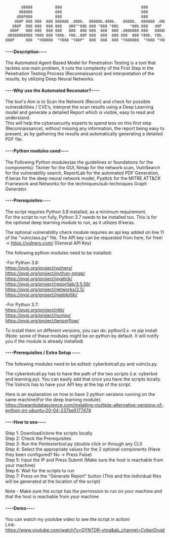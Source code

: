 ```html
       d8888          888                                   888                 888      8888888b.                                             888                    
      d88888          888                                   888                 888      888   Y88b                                            888                    
     d88P888          888                                   888                 888      888    888                                            888                    
    d88P 888 888  888 888888 .d88b.  88888b.d88b.   8888b.  888888 .d88b.   .d88888      888   d88P .d88b.   .d8888b .d88b.  88888b.   8888b.  888888 .d88b.  888d888 
   d88P  888 888  888 888   d88""88b 888 "888 "88b     "88b 888   d8P  Y8b d88" 888      8888888P" d8P  Y8b d88P"   d88""88b 888 "88b     "88b 888   d88""88b 888P"   
  d88P   888 888  888 888   888  888 888  888  888 .d888888 888   88888888 888  888      888 T88b  88888888 888     888  888 888  888 .d888888 888   888  888 888     
 d8888888888 Y88b 888 Y88b. Y88..88P 888  888  888 888  888 Y88b. Y8b.     Y88b 888      888  T88b Y8b.     Y88b.   Y88..88P 888  888 888  888 Y88b. Y88..88P 888     
d88P     888  "Y88888  "Y888 "Y88P"  888  888  888 "Y888888  "Y888 "Y8888   "Y88888      888   T88b "Y8888   "Y8888P "Y88P"  888  888 "Y888888  "Y888 "Y88P"  888     
```                                                                                                                                                                     
                  

           
           
#### ----Description---- ####

The Automated Agent-Based Model for Penetration Testing is a tool that tackles one main problem, it cuts the complexity of the First Step in the Penetration Testing Process 
(Reconnaissance) and interpretation of the results, by utilizing Deep Neural Networks.

#### ----Why use the Automated Reconator?---- ####

The tool's Aim is to Scan the Network (Recon) and check for possible vulnerabilities / CVE’s, interpret the scan results using a Deep Learning model and generate a detailed Report which is visible, easy to read and understand.        
This will help the cybersecurity experts to spend less on this first step (Reconnaissance), without missing any information, the report being easy to present, as by gathering the results and automatically generating a detailed PDF file. 

#### ----Python modules used---- ####

The Following Python modules(as the guidelines or foundations for the components): Tkinter for the GUI, Nmap for the network scan, VulnSearch for the vulnerability search, ReportLab for 
the automated PDF Generation, tf.keras for the deep neural network model, Pyattck for the MITRE ATT&CK Framework and Networkx for the techniques/sub-techniques Graph Generator.

#### ----Prerequisites---- ####
                                                                                                                                                                      
The script requires Python 3.8 installed, as a minimum requirement.          
For the script to run fully, Python 3.7 needs to be installed too. This is for the optional deep learning module to run, as it utilizes tf.keras.

The optional vulnerability check module requires an api key added on line 11 of the "vulnclass.py" file. 
The API key can be requested from here, for free! -> https://vulners.com/ (General API Key) 
    
The following python modules need to be installed:     
    
-For Python 3.8:     
https://pypi.org/project/vulners/    
https://pypi.org/project/python-nmap/    
https://pypi.org/project/pyattck/    
https://pypi.org/project/reportlab/3.5.59/    
https://pypi.org/project/networkx/2.5/    
https://pypi.org/project/matplotlib/    
     
-For Python 3.7:    
https://pypi.org/project/nltk/    
https://pypi.org/project/numpy/    
https://pypi.org/project/tensorflow/    

To install them on different versions, you can do: python3.x -m pip install <package name> 
(Note: some of these modules might be on python by default. It will notify you if the module is already installed) 

#### ----Prerequisites / Extra Setup ---- ####
The following modules need to be edited: cyberbotcall.py and vulncls.py. 

The cyberbotcall.py has to have the path of the two scripts (i.e. cyberbot and learning.py). You can easily add that once you have the scripts locally.
The Vulncls has to have your API key at the top of the script. 

Here is an explanation on how to have 2 python versions running on the same machine(For the deep learning module): 
https://towardsdatascience.com/installing-multiple-alternative-versions-of-python-on-ubuntu-20-04-237be5177474

#### ----How to use---- ####

Step 1: Download/clone the scripts locally                             
Step 2: Check the Prerequisites                     
Step 3: Run the Pentestertool.py (double click or through any CLI)                           
Step 4: Select the appropriate values for the 2 optional components (Have they been configured? No -> Press False)            
Step 5: Input the IP and Press Submit (Make sure the host is reachable from your machine)             
Step 6: Wait for the scripts to run              
Step 7: Press on the "Generate Report" button (This and the individual files will be generated at the location of the script)                  
       
Note - Make sure the script has the permission to run on your machine and that the host is reachable from your machine     


#### ----Demo---- ####
You can watch my youtube video to see the script in action!        
Link:          
https://www.youtube.com/watch?v=GYNTDR-vtng&ab_channel=CyberDruid
